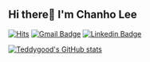 ## Hi there👋 I'm Chanho Lee

[![Hits](https://hits.seeyoufarm.com/api/count/incr/badge.svg?url=https%3A%2F%2Fgithub.com%2Fteddygood)](https://github.com/teddygood)
[![Gmail Badge](https://img.shields.io/badge/-Gmail-d14836?style=flat-square&logo=Gmail&logoColor=white&link=mailto:ibear6954@gmail.com)](mailto:ibear6954@gmail.com)
[![Linkedin Badge](https://img.shields.io/badge/-LinkedIn-blue?style=flat-square&logo=Linkedin&logoColor=white&link=https://www.linkedin.com/in/chan-ho-ohk-3a902a80/)](https://www.linkedin.com/in/chanho-lee-7aab681a2/)

[![Teddygood's GitHub stats](https://github-readme-stats.vercel.app/api?username=teddygood&show_icons=true&include_all_commits=true&theme=material-palenight&hide_border=true&count_private=true)](https://github.com/anuraghazra/github-readme-stats)

<!-- [![Top Langs](https://github-readme-stats.vercel.app/api/top-langs/?username=teddygood&layout=compact)](https://github.com/teddygood/teddygood)  -->
<!--
**teddygood/teddygood** is a ✨ _special_ ✨ repository because its `README.md` (this file) appears on your GitHub profile.

Here are some ideas to get you started:

- 🔭 I’m currently working on ...
- 🌱 I’m currently learning ...
- 👯 I’m looking to collaborate on ...
- 🤔 I’m looking for help with ...
- 💬 Ask me about ...
- 📫 How to reach me: ...
- 😄 Pronouns: ...
- ⚡ Fun fact: ...
-->
